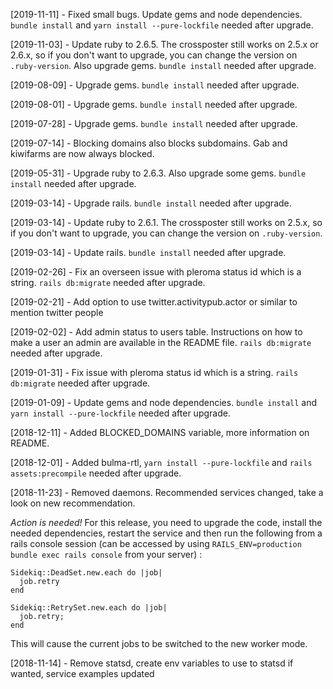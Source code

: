 [2019-11-11] - Fixed small bugs. Update gems and node dependencies. `bundle install` and `yarn install --pure-lockfile` needed after upgrade.

[2019-11-03] - Update ruby to 2.6.5. The crossposter still works on 2.5.x or 2.6.x, so if you don't want to upgrade, you can change the version on `.ruby-version`. Also upgrade gems. `bundle install` needed after upgrade.

[2019-08-09] - Upgrade gems. `bundle install` needed after upgrade.

[2019-08-01] - Upgrade gems. `bundle install` needed after upgrade.

[2019-07-28] - Upgrade gems. `bundle install` needed after upgrade.

[2019-07-14] - Blocking domains also blocks subdomains. Gab and kiwifarms are now always blocked.

[2019-05-31] - Upgrade ruby to 2.6.3. Also upgrade some gems. `bundle install` needed after upgrade.

[2019-03-14] - Upgrade rails. `bundle install` needed after upgrade.

[2019-03-14] - Update ruby to 2.6.1. The crossposter still works on 2.5.x, so if you don't want to upgrade, you can change the version on `.ruby-version`.

[2019-03-14] - Update rails. `bundle install` needed after upgrade.

[2019-02-26] - Fix an overseen issue with pleroma status id which is a string. `rails db:migrate` needed after upgrade.

[2019-02-21] - Add option to use twitter.activitypub.actor or similar to mention twitter people

[2019-02-02] - Add admin status to users table. Instructions on how to make a user an admin are available in the README file. `rails db:migrate` needed after upgrade.

[2019-01-31] - Fix issue with pleroma status id which is a string. `rails db:migrate` needed after upgrade.

[2019-01-09] - Update gems and node dependencies. `bundle install` and `yarn install --pure-lockfile` needed after upgrade.

[2018-12-11] - Added BLOCKED_DOMAINS variable, more information on README.

[2018-12-01] - Added bulma-rtl, `yarn install --pure-lockfile` and `rails assets:precompile` needed after upgrade.

[2018-11-23] - Removed daemons. Recommended services changed, take a look on new recommendation.

*Action is needed!* For this release, you need to upgrade the code, install the needed dependencies, restart the service and then run the following from a rails console session (can be accessed by using `RAILS_ENV=production bundle exec rails console` from your server) :

```
Sidekiq::DeadSet.new.each do |job|
  job.retry
end

Sidekiq::RetrySet.new.each do |job|
  job.retry;
end
```

This will cause the current jobs to be switched to the new worker mode.

[2018-11-14] - Remove statsd, create env variables to use to statsd if wanted, service examples updated
